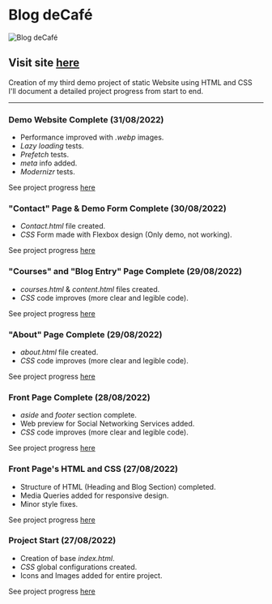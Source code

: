 # Blog deCafé

![Blog deCafé](https://user-images.githubusercontent.com/110303654/187335921-6b90c686-e6ee-44f4-86b8-2d98066ae175.jpg)

## Visit site [here](https://arturohdzg.github.io/BlogCafe/)

Creation of my third demo project of static Website using HTML and CSS<br />
I'll document a detailed project progress from start to end.
<hr>

### Demo Website Complete (31/08/2022)

* Performance improved with _.webp_ images.
* _Lazy loading_ tests.
* _Prefetch_ tests.
* _meta_ info added.
* _Modernizr_ tests.

See project progress [here](https://github.com/ArturoHDZG/BlogCafe/releases/tag/1.0.0)

### "Contact" Page & Demo Form Complete (30/08/2022)

* _Contact.html_ file created.
* _CSS_ Form made with Flexbox design (Only demo, not working).

See project progress [here](https://github.com/ArturoHDZG/BlogCafe/releases/tag/0.9.9)

### "Courses" and "Blog Entry" Page Complete (29/08/2022)

* _courses.html_ & _content.html_ files created.
* _CSS_ code improves (more clear and legible code).

See project progress [here](https://github.com/ArturoHDZG/BlogCafe/releases/tag/0.9.0)

### "About" Page Complete (29/08/2022)

* _about.html_ file created.
* _CSS_ code improves (more clear and legible code).

See project progress [here](https://github.com/ArturoHDZG/BlogCafe/releases/tag/0.6.0)

### Front Page Complete (28/08/2022)

* _aside_ and _footer_ section complete.
* Web preview for Social Networking Services added.
* _CSS_ code improves (more clear and legible code).

See project progress [here](https://github.com/ArturoHDZG/BlogCafe/releases/tag/0.5.0)

### Front Page's HTML and CSS (27/08/2022)

* Structure of HTML (Heading and Blog Section) completed.
* Media Queries added for responsive design.
* Minor style fixes.

See project progress [here](https://github.com/ArturoHDZG/BlogCafe/releases/tag/0.1.0)

### Project Start (27/08/2022)

* Creation of base _index.html_.
* _CSS_ global configurations created.
* Icons and Images added for entire project.

See project progress [here](https://github.com/ArturoHDZG/BlogCafe/releases/tag/Start)
